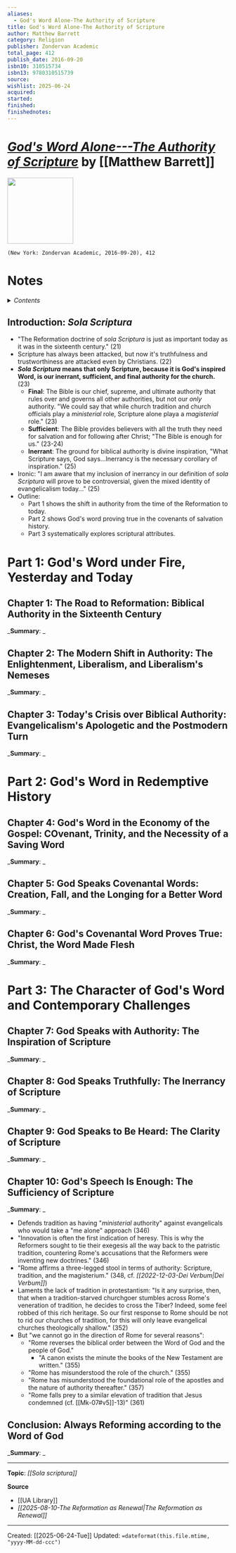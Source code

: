 ```yaml
---
aliases:
  - God's Word Alone-The Authority of Scripture
title: God's Word Alone-The Authority of Scripture
author: Matthew Barrett
category: Religion
publisher: Zondervan Academic
total_page: 412
publish_date: 2016-09-20
isbn10: 310515734
isbn13: 9780310515739
source:
wishlist: 2025-06-24
acquired:
started:
finished:
finishednotes:
---
```

# *[God's Word Alone---The Authority of Scripture]()* by [[Matthew Barrett]]

<img src="http://books.google.com/books/content?id=ABDxCgAAQBAJ&printsec=frontcover&img=1&zoom=1&edge=curl&source=gbs_api" width=150>

`(New York: Zondervan Academic, 2016-09-20), 412`

# Notes

<details>
 <summary><i>Contents</i></summary>
<!-- MarkdownTOC autolink="true" -->

<!-- /MarkdownTOC -->
</details>

## Introduction: *Sola Scriptura*
- "The Reformation doctrine of *sola Scriptura* is just as important today as it was in the sixteenth century." (21)
- Scripture has always been attacked, but now it's truthfulness and trustworthiness are attacked even by Christians. (22)
- **_Sola Scriptura_ means that only Scripture, because it is God's inspired Word, is our inerrant, sufficient, and final authority for the church.** (23)
	- **Final**: The Bible is our chief, supreme, and ultimate authority that rules over and governs all other authorities, but not our *only* authority. "We could say that while church tradition and church officials play a *ministerial* role, Scripture alone playa a *magisterial* role." (23)
	- **Sufficient**: The Bible provides believers with all the truth they need for salvation and for following after Christ; "The Bible is enough for us." (23-24)
	- **Inerrant**: The ground for biblical authority is divine inspiration, "What Scripture says, God says...Inerrancy is the necessary corollary of inspiration." (25)
- Ironic: "I am aware that my inclusion of inerrancy in our definition of *sola Scriptura* will prove to be controversial, given the mixed identity of evangelicalism today..." (25)
- Outline:
	- Part 1 shows the shift in authority from the time of the Reformation to today.
	- Part 2 shows God's word proving true in the covenants of salvation history.
	- Part 3 systematically explores scriptural attributes.

# Part 1: God's Word under Fire, Yesterday and Today
## Chapter 1: The Road to Reformation: Biblical Authority in the Sixteenth Century
_**Summary**: _



## Chapter 2: The Modern Shift in Authority: The Enlightenment, Liberalism, and Liberalism's Nemeses
_**Summary**: _



## Chapter 3: Today's Crisis over Biblical Authority: Evangelicalism's Apologetic and the Postmodern Turn 
_**Summary**: _



# Part 2: God's Word in Redemptive History
## Chapter 4: God's Word in the Economy of the Gospel: COvenant, Trinity, and the Necessity of a Saving Word
_**Summary**: _



## Chapter 5: God Speaks Covenantal Words: Creation, Fall, and the Longing for a Better Word
_**Summary**: _



## Chapter 6: God's Covenantal Word Proves True: Christ, the Word Made Flesh
_**Summary**: _



# Part 3: The Character of God's Word and Contemporary Challenges
## Chapter 7: God Speaks with Authority: The Inspiration of Scripture
_**Summary**: _



## Chapter 8: God Speaks Truthfully: The Inerrancy of Scripture
_**Summary**: _



## Chapter 9: God Speaks to Be Heard: The Clarity of Scripture
_**Summary**: _



## Chapter 10: God's Speech Is Enough: The Sufficiency of Scripture
_**Summary**: _
- Defends tradition as having "*ministerial* authority" against evangelicals who would take a "me alone" approach (346)
- "Innovation is often the first indication of heresy. This is why the Reformers sought to tie their exegesis all the way back to the patristic tradition, countering Rome's accusations that the Reformers were inventing new doctrines." (346)
- "Rome affirms a three-legged stool in terms of authority: Scripture, tradition, and the magisterium." (348, cf. *[[2022-12-03-Dei Verbum|Dei Verbum]]*)
- Laments the lack of tradition in protestantism: "Is it any surprise, then, that when a tradition-starved churchgoer stumbles across Rome's veneration of tradition, he decides to cross the Tiber? Indeed, some feel robbed of this rich heritage. So our first response to Rome should be not to rid our churches of tradition, for this will only leave evangelical churches theologically shallow." (352)
- But "we cannot go in the direction of Rome for several reasons": 
	- "Rome reverses the biblical order between the Word of God and the people of God."
		- "A canon exists the minute the books of the New Testament are written." (355)
	- "Rome has misunderstood the role of the church." (355)
	- "Rome has misunderstood the foundational role of the apostles and the nature of authority thereafter." (357)
	- "Rome falls prey to a similar elevation of tradition that Jesus condemned (cf. [[Mk-07#v5]]-13)" (361)


## Conclusion: Always Reforming according to the Word of God
_**Summary**: _



--- 
**Topic**: *[[Sola scriptura]]*

**Source**
- [[UA Library]]
- *[[2025-08-10-The Reformation as Renewal|The Reformation as Renewal]]*
 ---
Created: [[2025-06-24-Tue]]
Updated: `=dateformat(this.file.mtime, "yyyy-MM-dd-ccc")`